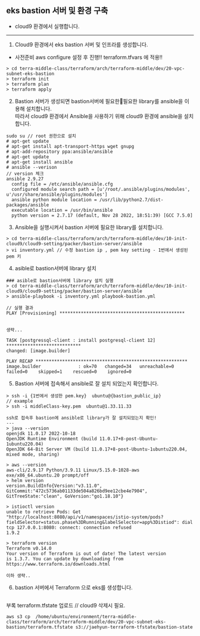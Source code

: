 ## eks bastion 서버 및 환경 구축
- cloud9 환경에서 실행합니다.
---

1. Cloud9 환경에서 eks bastion 서버 및 인프라를 생성합니다. 
 - 사전준비 aws configure 설정 후 진행!! terraform.tfvars 에 적용!!
```
> cd terra-middle-class/terraform/arch/terraform-middle/dev/20-vpc-subnet-eks-bastion
> terraform init
> terraform plan
> terraform apply
```

2. Bastion 서버가 생성되면 bastion서버에 필요한필요한 library를 ansible을 이용해 설치합니다.   
따라서 cloud9 환경에서 Ansible을 사용하기 위해 cloud9 환경에 ansible을 설치합니다.
```
sudo su // root 권한으로 설치
# apt-get update
# apt-get install apt-transport-https wget gnupg
# apt-add-repository ppa:ansible/ansible
# apt-get update
# apt-get install ansible
# ansible --verison
// version 체크
ansible 2.9.27
  config file = /etc/ansible/ansible.cfg
  configured module search path = [u'/root/.ansible/plugins/modules', u'/usr/share/ansible/plugins/modules']
  ansible python module location = /usr/lib/python2.7/dist-packages/ansible
  executable location = /usr/bin/ansible
  python version = 2.7.17 (default, Nov 28 2022, 18:51:39) [GCC 7.5.0]
```
3. Ansible을 실행시켜서 bastion 서버에 필요한 library를 설치합니다.
```
> cd terra-middle-class/terraform/arch/terraform-middle/dev/10-init-cloud9/cloud9-setting/packer/bastion-server/ansible
> vi inventory.yml // 수정 bastion ip , pem key setting - 1번에서 생성된 pem 키

```
4. asible로 bastion서버에 library 설치
~~~
### asible로 bastion서버에 library 설치 실행
> cd terra-middle-class/terraform/arch/terraform-middle/dev/10-init-cloud9/cloud9-setting/packer/bastion-server/ansible 
> ansible-playbook -i inventory.yml playbook-bastion.yml

// 실행 결과
PLAY [Provisioning] ***********************************************


생략...

TASK [postgressql-client : install postgresql-client 12] ****************************
changed: [image.builder]

PLAY RECAP *********************************************************
image.builder              : ok=70   changed=34   unreachable=0    failed=0    skipped=1    rescued=0    ignored=0   
~~~


5. Bastion 서버에 접속해서 ansible로 잘 설치 되었는지 확인합니다.  
```
> ssh -i {1번에서 생성한 pem.key}  ubuntu@{bastion_public_ip}
// example 
> ssh -i middleClass-key.pem  ubuntu@1.33.11.33

ssh로 접속후 bastion에 ansible로 library가 잘 설치되었는지 확인!
---
> java --version
openjdk 11.0.17 2022-10-18
OpenJDK Runtime Environment (build 11.0.17+8-post-Ubuntu-1ubuntu220.04)
OpenJDK 64-Bit Server VM (build 11.0.17+8-post-Ubuntu-1ubuntu220.04, mixed mode, sharing)

> aws --version
aws-cli/2.9.17 Python/3.9.11 Linux/5.15.0-1028-aws exe/x86_64.ubuntu.20 prompt/off
> helm version
version.BuildInfo{Version:"v3.11.0", GitCommit:"472c5736ab01133de504a826bd9ee12cbe4e7904", GitTreeState:"clean", GoVersion:"go1.18.10"}

> istioctl version
unable to retrieve Pods: Get "http://localhost:8080/api/v1/namespaces/istio-system/pods?fieldSelector=status.phase%3DRunning&labelSelector=app%3Distiod": dial tcp 127.0.0.1:8080: connect: connection refused
1.9.2

> terraform version
Terraform v0.14.0
Your version of Terraform is out of date! The latest version
is 1.3.7. You can update by downloading from https://www.terraform.io/downloads.html

이하 생략..

```
6. bastion 서버에서 Terraform 으로 eks를 생성합니다.
```
```


부록 terraform.tfstate 업로드 // cloud9 삭제시 필요.
~~~
aws s3 cp  /home/ubuntu/environment/terra-middle-class/terraform/arch/terraform-middle/dev/20-vpc-subnet-eks-bastion/terraform.tfstate s3://jaehyun-terraform-tfstate/bastion-state
~~~